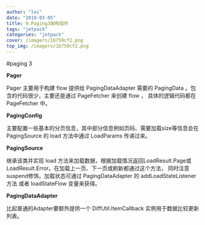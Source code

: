 ```yaml
---
author: "lei"
date: "2019-03-05"
title: 9.Paging3架构组件
tags: "jetpack"
categories: "jetpack"
cover: /imagers/1b759cf2.png
top_img: /imagers/1b759cf2.png
---
```


#paging 3

**Pager**

Pager 主要用于构建 flow 提供给 PagingDataAdapter 需要的 PagingData 。包含的代码很少，主要还是通过 PageFetcher 来创建 flow ，
具体的逻辑代码都在 PageFetcher 中。

**PagingConfig**

主要配置一些基本的分页信息，其中部分信息例如页码、需要加载size等信息会在 PagingSource 的 load 方法中通过 LoadParams 传递过来。

**PagingSource**

继承该类并实现 load 方法来加载数据，根据加载情况返回LoadResult.Page或LoadResult.Error。在加载上一页、下一页或刷新都通过这个方法，
同时注意suspend修饰。加载状态可通过 PagingDataAdapter 的 addLoadStateListener 方法 或者 loadStateFlow 变量来获得。

**PagingDataAdapter**

比起普通的Adapter要额外提供一个 DiffUtil.ItemCallback 实例用于数据比较更新列表。